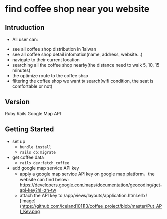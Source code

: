 # find coffee shop near you website

## Intruduction
 * All user can:
  - see all coffee shop distribution in Taiwan
  - see all coffee shop detail infomation(name, address, website...)
  - navigate to their current location
  - searching all the coffee shop nearby(the distance need to walk 5, 10, 15 minutes)
  - the optimize route to the coffee shop
  - filtering the coffee shop we want to search(wifi condition, the seat is comfortable or not)
  
## Version
  Ruby
  Rails
  Google Map API

## Getting Started
  * set up
    - `bundle install`
    - `rails db:migrate`
  * get coffee data
    - `rails dev:fetch_coffee`
  * add google map service API key
    - apply a google map service API key on google map platform，the website can find below:
      https://developers.google.com/maps/documentation/geocoding/get-api-key?hl=zh-tw
    - attach the API key to /app/views/layouts/application.html.erb
      ![image](https://github.com/iceland101113/coffee_project/blob/master/Put_API_Key.png
     

